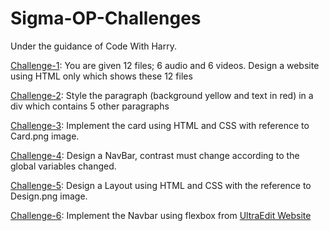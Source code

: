 # Sigma-OP-Challenges
Under the guidance of Code With Harry.

[Challenge-1](https://challenge-1--sigma-op.netlify.app/):  You are given 12 files; 6 audio and 6 videos. Design a website using HTML only which shows these 12 files 

[Challenge-2](https://challenge-2--sigma-op.netlify.app/): Style the paragraph (background yellow and text in red) in a div which contains 5 other paragraphs

[Challenge-3](https://challenge-3--sigma-op.netlify.app/): Implement the card using HTML and CSS with reference to Card.png image.

[Challenge-4](https://challenge-4--sigma-op.netlify.app/): Design a NavBar, contrast must change according to the global variables changed. 

[Challenge-5](https://challenge-5--sigma-op.netlify.app/): Design a Layout using HTML and CSS with the reference to Design.png image.

[Challenge-6](https://challenge-6--sigma-op.netlify.app/): Implement the Navbar using flexbox from [UltraEdit Website](https://www.ultraedit.com/)